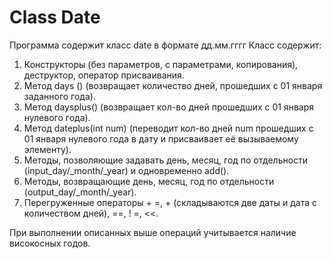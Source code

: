 # Class Date
Программа содержит класс date в формате дд.мм.гггг
Класс содержит:
1. Конструкторы (без параметров, с параметрами, копирования), деструктор, оператор присваивания.
2. Метод days () (возвращает количество дней, прошедших с 01 января заданного года).
3. Метод daysplus() (возвращает кол-во дней прошедших с 01 января нулевого года).
4. Метод dateplus(int num) (переводит кол-во дней num прошедших с 01 января нулевого года в дату и присваивает её вызываемому элементу).
5. Методы, позволяющие задавать день, месяц, год по отдельности (input_day/_month/_year) и одновременно add().
6. Методы, возвращающие день, месяц, год по отдельности (output_day/_month/_year).
7. Перегруженные операторы + =, + (складываются две даты и дата с количеством дней),
==, ! =, <<.


При выполнении описанных выше операций учитывается наличие високосных годов.